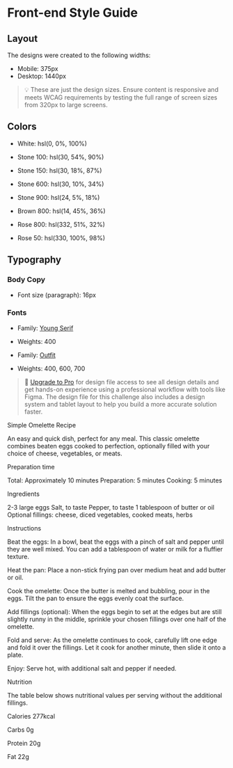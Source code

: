 # Front-end Style Guide

## Layout

The designs were created to the following widths:

- Mobile: 375px
- Desktop: 1440px

> 💡 These are just the design sizes. Ensure content is responsive and meets WCAG requirements by testing the full range of screen sizes from 320px to large screens.

## Colors

- White: hsl(0, 0%, 100%)

- Stone 100: hsl(30, 54%, 90%)
- Stone 150: hsl(30, 18%, 87%)
- Stone 600: hsl(30, 10%, 34%)
- Stone 900: hsl(24, 5%, 18%)

- Brown 800: hsl(14, 45%, 36%)

- Rose 800: hsl(332, 51%, 32%)
- Rose 50: hsl(330, 100%, 98%)

## Typography

### Body Copy

- Font size (paragraph): 16px

### Fonts

- Family: [Young Serif](https://fonts.google.com/specimen/Young+Serif)
- Weights: 400

- Family: [Outfit](https://fonts.google.com/specimen/Outfit)
- Weights: 400, 600, 700

> 💎 [Upgrade to Pro](https://www.frontendmentor.io/pro?ref=style-guide) for design file access to see all design details and get hands-on experience using a professional workflow with tools like Figma. The design file for this challenge also includes a design system and tablet layout to help you build a more accurate solution faster.




  Simple Omelette Recipe

  An easy and quick dish, perfect for any meal. This classic omelette combines beaten eggs cooked 
  to perfection, optionally filled with your choice of cheese, vegetables, or meats.

  Preparation time

  Total: Approximately 10 minutes
  Preparation: 5 minutes
  Cooking: 5 minutes

  Ingredients

  2-3 large eggs
  Salt, to taste
  Pepper, to taste
  1 tablespoon of butter or oil
  Optional fillings: cheese, diced vegetables, cooked meats, herbs

  Instructions

  Beat the eggs: In a bowl, beat the eggs with a pinch of salt and pepper until they are well mixed. 
  You can add a tablespoon of water or milk for a fluffier texture.

  Heat the pan: Place a non-stick frying pan over medium heat and add butter or oil.

  Cook the omelette: Once the butter is melted and bubbling, pour in the eggs. Tilt the pan to ensure 
  the eggs evenly coat the surface.

  Add fillings (optional): When the eggs begin to set at the edges but are still slightly runny in the 
  middle, sprinkle your chosen fillings over one half of the omelette.

  Fold and serve: As the omelette continues to cook, carefully lift one edge and fold it over the 
  fillings. Let it cook for another minute, then slide it onto a plate.

  Enjoy: Serve hot, with additional salt and pepper if needed.

  Nutrition

  The table below shows nutritional values per serving without the additional fillings.

  Calories
  277kcal

  Carbs
  0g

  Protein
  20g

  Fat
  22g
  